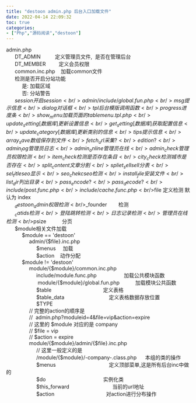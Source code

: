```yaml
---
title: "destoon admin.php 后台入口加载文件"
date: 2022-04-14 22:09:32
toc: true
categories:
- ["Php","源码阅读","destoon"]
---
```


admin.php<br />      DT_ADMIN          定义管理员文件,  是否在管理后台 <br />      DT_MEMBER         定义会员权限 <br />      common.inc.php    加载common文件 <br />      检测是否开启分站功能 <br />           是: 加载区域 <br />           否: 分站警告 <br />      $session          开启session <br />      admin/include/global.fun.php <br />           msg                     提示信息 <br />                dialog                   对话框 <br />           tpl                     后台模版调用函数 <br />           progress                 进度条              <br />           show_menu               加载页面的table    menu.tpl.php <br />           update_setting       [数据库]更新设置信息 <br />           get_setting         [数据库]获取配置信息 <br />           update_category     [数据库]更新类别的信息 <br />           tips                提示信息 <br />           array_save          数组保存到文件 <br />           fetch_url           采集? <br />           edition             ? <br />           admin_log           管理员日志 <br />                admin_online        管理员在线 <br />           admin_check         管理员权限检测 <br />           item_check          检测是否存在条目 <br />           city_check          检测城市是否存在 <br />           split_content       文章分割 <br />           spliet_sell         sell分表        <br />           sel_title           seo显示 <br />           seo_chekc           seo检测 <br />           install_file        安装文件              <br />           list_dir            列出目录 <br />           pass_encode           ? <br />           pass_decode           ? <br />      include/post.func.php <br />          include/cache.func.php<br />      $file 定义检测 默认为 index <br />      $_destoon_admin 权限检测 <br />      $_founder        检测 <br />      $_catids         检测 <br />      登陆跳转检测 <br />      日志记录检测 <br />      管理员在线检测 <br />      $psize           分页 <br />      $module相关文件加载 <br />           $module == 'destoon' <br />                admin/{$file}.inc.php <br />                     $menus     加载 <br />                     $action    动作分配 <br />           $module != 'destoon' <br />                module/{$module}/common.inc.php <br />                     include/module.func.php                   加载公共模块函数 <br />                      module/{$module}/global.fun.php           加载模块公共函数 <br />                     $table                                    定义表格 <br />                     $table_data                               定义表格数据存放位置 <br />                     $TYPE <br />                // 完整的action的顺序是   <br />                //  admin.php?moduleid=4&file=vip&action=expire <br />                // 这里的 $module 对应的是 company   <br />                // $file = vip <br />                // $action = expire <br />                module/{$module}/admin/{$file}.inc.php <br />                     // 这里一般定义的是 <br />                     /module/{$module}/-company-.class.php      本组的类的操作 <br />                     $menus                                     定义顶部菜单,这是所有后台inc中做的 <br />                     $do                                        实例化类 <br />                     $this_forward                              当前的url地址 <br />                     $action                                    对action进行分布操作

